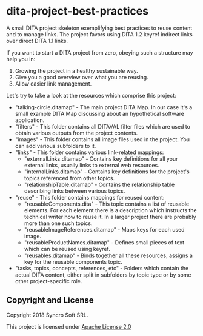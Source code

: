 # dita-project-best-practices
A small DITA project skeleton exemplifying best practices to reuse content and to manage links. The project favors using DITA 1.2 keyref indirect links over direct DITA 1.1 links.

If you want to start a DITA project from zero, obeying such a structure may help you in:

1. Growing the project in a healthy sustainable way.
2. Give you a good overview over what you are reusing. 
3. Allow easier link management.

Let's try to take a look at the resources which comprise this project:

- "talking-circle.ditamap" - The main project DITA Map. In our case it's a small example DITA Map discussing about an hypothetical software application.
- "filters" - This folder contains all DITAVAL filter files which are used to obtain various outputs from the project contents. 
- "images" - This folder contains all image files used in the project. You can add various subfolders to it.  
- "links" - This folder contains various link-related mappings: 
     - "externalLinks.ditamap" - Contains key definitions for all your external links, usually links to external web resources.
     - "internalLinks.ditamap" - Contains key definitions for the project's topics referenced from other topics.
     - "relationshipTable.ditamap" - Contains the relationship table describing links between various topics.
- "reuse" - This folder contains mappings for reused content:
    - "reusableComponents.dita" - This topic contains a list of reusable elements. For each element there is a description which instructs the technical writer how to reuse it. In a larger project there are probably more than one such topics.
    - "reusableImageReferences.ditamap" - Maps keys for each used image.
    - "reusableProductNames.ditamap" - Defines small pieces of text which can be reused using keyref.
    - "reusables.ditamap" - Binds together all these resources, assigns a key for the reusable components topic. 
- "tasks, topics, concepts, references, etc" - Folders which contain the actual DITA content, either split in subfolders by topic type or by some other project-specific role.

Copyright and License
---------------------
Copyright 2018 Syncro Soft SRL.

This project is licensed under [Apache License 2.0](https://github.com/oxygenxml/dita-project-best-practices/blob/master/LICENSE)

